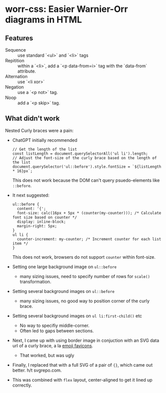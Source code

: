 # worr-css: Easier Warnier-Orr diagrams in HTML

## Features

<dl>
<dt> Sequence </dt>
  <dd>
use standard `&lt;ul&gt;` and `&lt;li&gt;` tags
  </dd>
<dt> Repitition </dt>
  <dd>
within a `&lt;li&gt;`, add a `&lt;p data-from=i&gt;` tag with the `data-from` attribute.
  </dd>
<dt> Alternation </dt>
  <dd>
use `&lt;li xor&gt;`
  </dd>
<dt> Negation </dt>
  <dd>
use a `&lt;p not&gt;` tag.
  </dd>
<dt> Noop </dt>
  <dd>
add a `&lt;p skip&gt;` tag.
  </dd>
</dl>



## What didn't work

Nested Curly braces were a pain:

* ChatGPT initially recommended
    ```
    // Get the length of the list
    const listLength = document.querySelectorAll('ul li').length;
    // Adjust the font-size of the curly brace based on the length of the list
    document.querySelector('ul::before').style.fontSize = `${listLength * 16}px`;
    ```

    This does not work because the DOM can't query psuedo-elements like `::before`.
* It next suggested:
    ```
    ul::before {
      content: '{';
      font-size: calc(16px + 5px * (counter(my-counter))); /* Calculate font size based on counter */
      display: inline-block;
      margin-right: 5px;
    }
    ul li {
      counter-increment: my-counter; /* Increment counter for each list item */
    }
    ```

    This does not work, browsers do not support `counter` within font-size.

* Setting one large background image on `ul::before`
  * many sizing issues, need to specify number of rows for `scale()` transformation.
* Setting several background images on `ul::before`
  * many sizing issues, no good way to position corner of the curly brace.
* Setting several background images on `ul li:first-child()` etc
  * No way to specifiy middle-corner.
  * Often led to gaps between sections.
* Next, I came up with using border image in conjuction with an SVG data url
  of a curly brace, a la [emoji favicons](https://css-tricks.com/emoji-as-a-favicon/).
  * That worked, but was ugly
* Finally, I replaced that with a full SVG of a pair of `{}`, which came out better. h/t svgrepo.com.
* This was combined with `flex` layout, center-aligned to get it lined up correctly.

